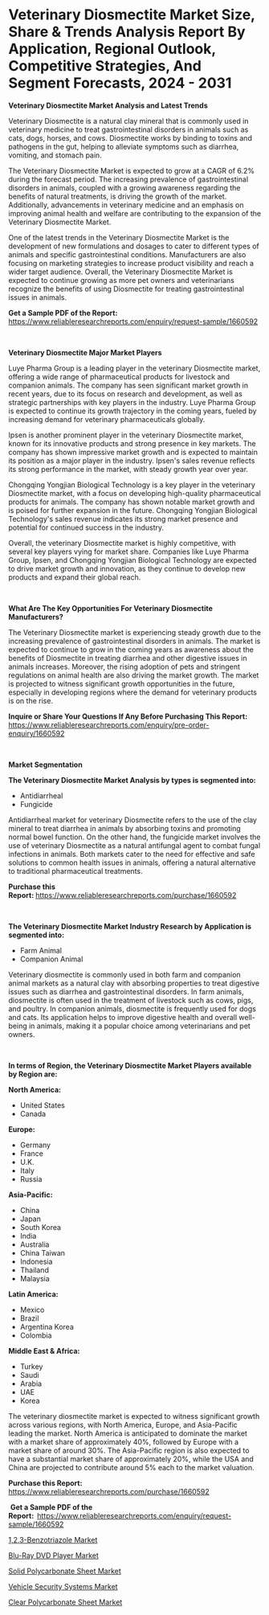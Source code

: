 <p><h1>Veterinary Diosmectite Market Size, Share & Trends Analysis Report By Application, Regional Outlook, Competitive Strategies, And Segment Forecasts, 2024 - 2031</h1></p><p><strong>Veterinary Diosmectite Market Analysis and Latest Trends</strong></p>
<p><p>Veterinary Diosmectite is a natural clay mineral that is commonly used in veterinary medicine to treat gastrointestinal disorders in animals such as cats, dogs, horses, and cows. Diosmectite works by binding to toxins and pathogens in the gut, helping to alleviate symptoms such as diarrhea, vomiting, and stomach pain.</p><p>The Veterinary Diosmectite Market is expected to grow at a CAGR of 6.2% during the forecast period. The increasing prevalence of gastrointestinal disorders in animals, coupled with a growing awareness regarding the benefits of natural treatments, is driving the growth of the market. Additionally, advancements in veterinary medicine and an emphasis on improving animal health and welfare are contributing to the expansion of the Veterinary Diosmectite Market.</p><p>One of the latest trends in the Veterinary Diosmectite Market is the development of new formulations and dosages to cater to different types of animals and specific gastrointestinal conditions. Manufacturers are also focusing on marketing strategies to increase product visibility and reach a wider target audience. Overall, the Veterinary Diosmectite Market is expected to continue growing as more pet owners and veterinarians recognize the benefits of using Diosmectite for treating gastrointestinal issues in animals.</p></p>
<p><strong>Get a Sample PDF of the Report:&nbsp;</strong> <a href="https://www.reliableresearchreports.com/enquiry/request-sample/1660592">https://www.reliableresearchreports.com/enquiry/request-sample/1660592</a></p>
<p>&nbsp;</p>
<p><strong>Veterinary Diosmectite Major Market Players</strong></p>
<p><p>Luye Pharma Group is a leading player in the veterinary Diosmectite market, offering a wide range of pharmaceutical products for livestock and companion animals. The company has seen significant market growth in recent years, due to its focus on research and development, as well as strategic partnerships with key players in the industry. Luye Pharma Group is expected to continue its growth trajectory in the coming years, fueled by increasing demand for veterinary pharmaceuticals globally.</p><p>Ipsen is another prominent player in the veterinary Diosmectite market, known for its innovative products and strong presence in key markets. The company has shown impressive market growth and is expected to maintain its position as a major player in the industry. Ipsen's sales revenue reflects its strong performance in the market, with steady growth year over year.</p><p>Chongqing Yongjian Biological Technology is a key player in the veterinary Diosmectite market, with a focus on developing high-quality pharmaceutical products for animals. The company has shown notable market growth and is poised for further expansion in the future. Chongqing Yongjian Biological Technology's sales revenue indicates its strong market presence and potential for continued success in the industry.</p><p>Overall, the veterinary Diosmectite market is highly competitive, with several key players vying for market share. Companies like Luye Pharma Group, Ipsen, and Chongqing Yongjian Biological Technology are expected to drive market growth and innovation, as they continue to develop new products and expand their global reach.</p></p>
<p>&nbsp;</p>
<p><strong>What Are The Key Opportunities For Veterinary Diosmectite Manufacturers?</strong></p>
<p><p>The Veterinary Diosmectite market is experiencing steady growth due to the increasing prevalence of gastrointestinal disorders in animals. The market is expected to continue to grow in the coming years as awareness about the benefits of Diosmectite in treating diarrhea and other digestive issues in animals increases. Moreover, the rising adoption of pets and stringent regulations on animal health are also driving the market growth. The market is projected to witness significant growth opportunities in the future, especially in developing regions where the demand for veterinary products is on the rise.</p></p>
<p><strong>Inquire or Share Your Questions If Any Before Purchasing This Report:</strong> <a href="https://www.reliableresearchreports.com/enquiry/pre-order-enquiry/1660592">https://www.reliableresearchreports.com/enquiry/pre-order-enquiry/1660592</a></p>
<p>&nbsp;</p>
<p><strong>Market Segmentation</strong></p>
<p><strong>The Veterinary Diosmectite Market Analysis by types is segmented into:</strong></p>
<p><ul><li>Antidiarrheal</li><li>Fungicide</li></ul></p>
<p><p>Antidiarrheal market for veterinary Diosmectite refers to the use of the clay mineral to treat diarrhea in animals by absorbing toxins and promoting normal bowel function. On the other hand, the fungicide market involves the use of veterinary Diosmectite as a natural antifungal agent to combat fungal infections in animals. Both markets cater to the need for effective and safe solutions to common health issues in animals, offering a natural alternative to traditional pharmaceutical treatments.</p></p>
<p><strong>Purchase this Report:&nbsp;</strong><a href="https://www.reliableresearchreports.com/purchase/1660592">https://www.reliableresearchreports.com/purchase/1660592</a></p>
<p>&nbsp;</p>
<p><strong>The Veterinary Diosmectite Market Industry Research by Application is segmented into:</strong></p>
<p><ul><li>Farm Animal</li><li>Companion Animal</li></ul></p>
<p><p>Veterinary diosmectite is commonly used in both farm and companion animal markets as a natural clay with absorbing properties to treat digestive issues such as diarrhea and gastrointestinal disorders. In farm animals, diosmectite is often used in the treatment of livestock such as cows, pigs, and poultry. In companion animals, diosmectite is frequently used for dogs and cats. Its application helps to improve digestive health and overall well-being in animals, making it a popular choice among veterinarians and pet owners.</p></p>
<p>&nbsp;</p>
<p><strong>In terms of Region, the Veterinary Diosmectite Market Players available by Region are:</strong></p>
<p>
    <p> <strong> North America: </strong>
        <ul>
            <li>United States</li>
            <li>Canada</li>
        </ul>
        </p> 
    <p> <strong> Europe: </strong>
        <ul>
            <li>Germany</li>
            <li>France</li>
            <li>U.K.</li>
            <li>Italy</li>
            <li>Russia</li>
        </ul>
        </p> 
    <p> <strong> Asia-Pacific: </strong>
        <ul>
            <li>China</li>
            <li>Japan</li>
            <li>South Korea</li>
            <li>India</li>
            <li>Australia</li>
            <li>China Taiwan</li>
            <li>Indonesia</li>
            <li>Thailand</li>
            <li>Malaysia</li>
        </ul>
        </p> 
    <p> <strong> Latin America: </strong>
        <ul>
            <li>Mexico</li>
            <li>Brazil</li>
            <li>Argentina Korea</li>
            <li>Colombia</li>
        </ul>
        </p> 
    <p> <strong> Middle East & Africa: </strong>
        <ul>
            <li>Turkey</li>
            <li>Saudi</li>
            <li>Arabia</li>
            <li>UAE</li>
            <li>Korea</li>
        </ul>
    </p>
    </p>
<p><p>The veterinary diosmectite market is expected to witness significant growth across various regions, with North America, Europe, and Asia-Pacific leading the market. North America is anticipated to dominate the market with a market share of approximately 40%, followed by Europe with a market share of around 30%. The Asia-Pacific region is also expected to have a substantial market share of approximately 20%, while the USA and China are projected to contribute around 5% each to the market valuation.</p></p>
<p><strong>Purchase this Report: </strong><a href="https://www.reliableresearchreports.com/purchase/1660592">https://www.reliableresearchreports.com/purchase/1660592</a></p>
<p>&nbsp;<strong>Get a Sample PDF of the Report:&nbsp;&nbsp;</strong><a href="https://www.reliableresearchreports.com/enquiry/request-sample/1660592">https://www.reliableresearchreports.com/enquiry/request-sample/1660592</a></p>
<p><strong></strong></p>
<p><p><a href="https://cautious-neon-760.notion.site/1-2-3-Benzotriazole-Market-Analysis-Examines-its-Scope-on-Growth-Opportunities-and-Forecasted-Trend-b9dd5194acf6495989626c4a238695ac">1,2,3-Benzotriazole Market</a></p><p><a href="https://spotless-saver-8fd.notion.site/Blu-Ray-DVD-Player-Market-Research-Report-Reveals-The-Latest-Trends-And-Opportunities-of-this-Market-4ae737fd489548d09b63af57bbc72260">Blu-Ray DVD Player Market</a></p><p><a href="https://view.publitas.com/reportprime-1/solid-polycarbonate-sheet-market-size-furnishes-valuable-information-encompassing-market-share-market-trends-and-projections-spanning-from-2024-to-2031/">Solid Polycarbonate Sheet Market</a></p><p><a href="https://frill-swim-3cd.notion.site/Vehicle-Security-Systems-Market-Size-2024-2031-Global-Industrial-Analysis-Key-Geographical-Region-98a9416cf9794008b5062fae33be2dc4">Vehicle Security Systems Market</a></p><p><a href="https://view.publitas.com/reportprime-1/clear-polycarbonate-sheet-market-insights-market-players-and-forecast-till-2031/">Clear Polycarbonate Sheet Market</a></p></p>